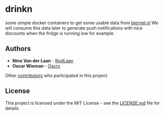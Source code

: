 <!-- [![js-standard-style](https://img.shields.io/badge/code%20style-standard-brightgreen.svg)](http://standardjs.com) -->
<!-- [![codecov](https://codecov.io/gh/bierteam/drinkn/branch/master/graph/badge.svg)](https://codecov.io/gh/bierteam/drinkn) -->
<!-- [![codebeat badge](https://codebeat.co/badges/27be54a6-bf6d-4297-9dc7-447d514bc476)](https://codebeat.co/projects/github-com-bierteam-drinkn-master) -->
<!-- [![DeepScan grade](https://deepscan.io/api/teams/6712/projects/8821/branches/111878/badge/grade.svg)](https://deepscan.io/dashboard#view=project&tid=6712&pid=8821&bid=111878) -->

# drinkn

some simple docker containers to get some usable data from [biernet.nl](https://biernet.nl/)
We will consume this data later to generate push notifications with nice discounts when the fridge is running low for example.

## Authors

* **Nino Van der Laan** - [NvdLaan](https://github.com/NvdLaan)
* **Oscar Wieman** - [Oscrx](https://github.com/oscrx)

Other [contributors](https://github.com/bierteam/drinkn/contributors) who participated in this project.

## License

This project is licensed under the MIT License - see the [LICENSE.md](LICENSE.md) file for details
